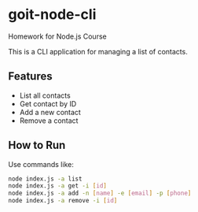 # goit-node-cli

Homework for Node.js Course

This is a CLI application for managing a list of contacts.

## Features

- List all contacts
- Get contact by ID
- Add a new contact
- Remove a contact

## How to Run

Use commands like:

```bash
node index.js -a list
node index.js -a get -i [id]
node index.js -a add -n [name] -e [email] -p [phone]
node index.js -a remove -i [id]
```
